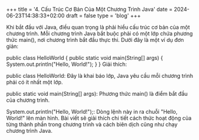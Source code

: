 +++
title = '4. Cấu Trúc Cơ Bản Của Một Chương Trình Java'
date = 2024-06-23T14:38:33+02:00
draft = false
type = 'blog'
+++

Khi bắt đầu với Java, điều quan trọng là phải hiểu cấu trúc cơ bản của một chương trình. Mỗi chương trình Java bắt buộc phải có một lớp chứa phương thức main(), nơi chương trình bắt đầu thực thi. Dưới đây là một ví dụ đơn giản:

public class HelloWorld {
    public static void main(String[] args) {
        System.out.println("Hello, World!");
    }
}
Giải thích:

public class HelloWorld: Đây là khai báo lớp, Java yêu cầu mỗi chương trình phải có ít nhất một lớp.

public static void main(String[] args): Phương thức main() là điểm bắt đầu của chương trình.

System.out.println("Hello, World!");: Dòng lệnh này in ra chuỗi "Hello, World!" lên màn hình.
Bài viết sẽ giải thích chi tiết cách thức hoạt động của từng thành phần trong chương trình và cách biên dịch cũng như chạy chương trình Java.